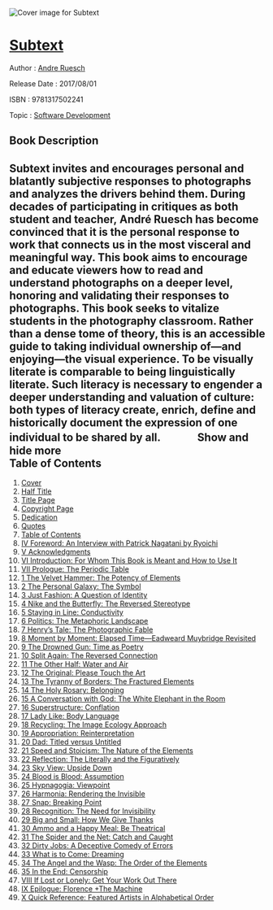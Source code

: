 ![Cover image for Subtext](https://imgdetail.ebookreading.net/cover/cover/security/EB9781317502241.jpg)

[Subtext](https://ebookreading.net/view/book/Subtext-EB9781317502241_1.html "Subtext")
====================================================================================================================

Author : [Andre Ruesch](https://ebookreading.net/search/author/Andre+Ruesch)

Release Date : 2017/08/01

ISBN : 9781317502241

Topic : [Software Development](https://ebookreading.net/search/category/software-development)

Book Description
-----------------

 Subtext invites and encourages personal and blatantly subjective responses to photographs and analyzes the drivers behind them. During decades of participating in critiques as both student and teacher, André Ruesch has become convinced that it is the personal response to work that connects us in the most visceral and meaningful way. This book aims to encourage and educate viewers how to read and understand photographs on a deeper level, honoring and validating their responses to photographs. This book seeks to vitalize students in the photography classroom. Rather than a dense tome of theory, this is an accessible guide to taking individual ownership of—and enjoying—the visual experience.
To be visually literate is comparable to being linguistically literate. Such literacy is necessary to engender a deeper understanding and valuation of culture: both types of literacy create, enrich, define and historically document the expression of one individual to be shared by all.　 　　
        Show and hide more                
Table of Contents
-----------------

1. [Cover](https://ebookreading.net/view/book/Subtext-EB9781317502241_1.html)
1. [Half Title](https://ebookreading.net/view/book/Subtext-EB9781317502241_2.html)
1. [Title Page](https://ebookreading.net/view/book/Subtext-EB9781317502241_3.html)
1. [Copyright Page](https://ebookreading.net/view/book/Subtext-EB9781317502241_4.html)
1. [Dedication](https://ebookreading.net/view/book/Subtext-EB9781317502241_5.html)
1. [Quotes](https://ebookreading.net/view/book/Subtext-EB9781317502241_6.html)
1. [Table of Contents](https://ebookreading.net/view/book/Subtext-EB9781317502241_7.html)
1. [IV Foreword: An Interview with Patrick Nagatani by Ryoichi](https://ebookreading.net/view/book/Subtext-EB9781317502241_8.html#for)
1. [V Acknowledgments](https://ebookreading.net/view/book/Subtext-EB9781317502241_9.html#acknowledgments)
1. [VI Introduction: For Whom This Book is Meant and How to Use It](https://ebookreading.net/view/book/Subtext-EB9781317502241_10.html#intro1)
1. [VII Prologue: The Periodic Table](https://ebookreading.net/view/book/Subtext-EB9781317502241_11.html#intro2)
1. [1 The Velvet Hammer: The Potency of Elements](https://ebookreading.net/view/book/Subtext-EB9781317502241_12.html#chapter1)
1. [2 The Personal Galaxy: The Symbol](https://ebookreading.net/view/book/Subtext-EB9781317502241_13.html#chapter2)
1. [3 Just Fashion: A Question of Identity](https://ebookreading.net/view/book/Subtext-EB9781317502241_14.html#chapter3)
1. [4 Nike and the Butterfly: The Reversed Stereotype](https://ebookreading.net/view/book/Subtext-EB9781317502241_15.html#chapter4)
1. [5 Staying in Line: Conductivity](https://ebookreading.net/view/book/Subtext-EB9781317502241_16.html#chapter5)
1. [6 Politics: The Metaphoric Landscape](https://ebookreading.net/view/book/Subtext-EB9781317502241_17.html#chapter6)
1. [7 Henry’s Tale: The Photographic Fable](https://ebookreading.net/view/book/Subtext-EB9781317502241_18.html#chapter7)
1. [8 Moment by Moment: Elapsed Time—Eadweard Muybridge Revisited](https://ebookreading.net/view/book/Subtext-EB9781317502241_19.html#chapter8)
1. [9 The Drowned Gun: Time as Poetry](https://ebookreading.net/view/book/Subtext-EB9781317502241_20.html#chapter9)
1. [10 Split Again: The Reversed Connection](https://ebookreading.net/view/book/Subtext-EB9781317502241_21.html#chapter10)
1. [11 The Other Half: Water and Air](https://ebookreading.net/view/book/Subtext-EB9781317502241_22.html#chapter11)
1. [12 The Original: Please Touch the Art](https://ebookreading.net/view/book/Subtext-EB9781317502241_23.html#chapter12)
1. [13 The Tyranny of Borders: The Fractured Elements](https://ebookreading.net/view/book/Subtext-EB9781317502241_24.html#chapter13)
1. [14 The Holy Rosary: Belonging](https://ebookreading.net/view/book/Subtext-EB9781317502241_25.html#chapter14)
1. [15 A Conversation with God: The White Elephant in the Room](https://ebookreading.net/view/book/Subtext-EB9781317502241_26.html#chapter15)
1. [16 Superstructure: Conflation](https://ebookreading.net/view/book/Subtext-EB9781317502241_27.html#chapter16)
1. [17 Lady Like: Body Language](https://ebookreading.net/view/book/Subtext-EB9781317502241_28.html#chapter17)
1. [18 Recycling: The Image Ecology Approach](https://ebookreading.net/view/book/Subtext-EB9781317502241_29.html#chapter18)
1. [19 Appropriation: Reinterpretation](https://ebookreading.net/view/book/Subtext-EB9781317502241_30.html#chapter19)
1. [20 Dad: Titled versus Untitled](https://ebookreading.net/view/book/Subtext-EB9781317502241_31.html#chapter20)
1. [21 Speed and Stoicism: The Nature of the Elements](https://ebookreading.net/view/book/Subtext-EB9781317502241_32.html#chapter21)
1. [22 Reflection: The Literally and the Figuratively](https://ebookreading.net/view/book/Subtext-EB9781317502241_33.html#chapter22)
1. [23 Sky View: Upside Down](https://ebookreading.net/view/book/Subtext-EB9781317502241_34.html#chapter23)
1. [24 Blood is Blood: Assumption](https://ebookreading.net/view/book/Subtext-EB9781317502241_35.html#chapter24)
1. [25 Hypnagogia: Viewpoint](https://ebookreading.net/view/book/Subtext-EB9781317502241_36.html#chapter25)
1. [26 Harmonia: Rendering the Invisible](https://ebookreading.net/view/book/Subtext-EB9781317502241_37.html#chapter26)
1. [27 Snap: Breaking Point](https://ebookreading.net/view/book/Subtext-EB9781317502241_38.html#chapter27)
1. [28 Recognition: The Need for Invisibility](https://ebookreading.net/view/book/Subtext-EB9781317502241_39.html#chapter28)
1. [29 Big and Small: How We Give Thanks](https://ebookreading.net/view/book/Subtext-EB9781317502241_40.html#chapter29)
1. [30 Ammo and a Happy Meal: Be Theatrical](https://ebookreading.net/view/book/Subtext-EB9781317502241_41.html#chapter30)
1. [31 The Spider and the Net: Catch and Caught](https://ebookreading.net/view/book/Subtext-EB9781317502241_42.html#chapter31)
1. [32 Dirty Jobs: A Deceptive Comedy of Errors](https://ebookreading.net/view/book/Subtext-EB9781317502241_43.html#chapter32)
1. [33 What is to Come: Dreaming](https://ebookreading.net/view/book/Subtext-EB9781317502241_44.html#chapter33)
1. [34 The Angel and the Wasp: The Order of the Elements](https://ebookreading.net/view/book/Subtext-EB9781317502241_45.html#chapter34)
1. [35 In the End: Censorship](https://ebookreading.net/view/book/Subtext-EB9781317502241_46.html#chapter35)
1. [VIII If Lost or Lonely: Get Your Work Out There](https://ebookreading.net/view/book/Subtext-EB9781317502241_48.html#chapter101)
1. [IX Epilogue: Florence +The Machine](https://ebookreading.net/view/book/Subtext-EB9781317502241_49.html#chapter102)
1. [X Quick Reference: Featured Artists in Alphabetical Order](https://ebookreading.net/view/book/Subtext-EB9781317502241_50.html#reference)
